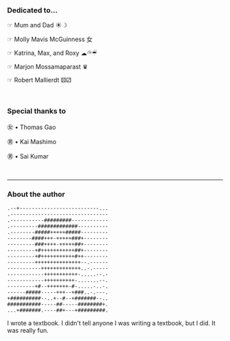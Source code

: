 ### Dedicated to...

☞ Mum and Dad ☀︎☽ 

☞ Molly Mavis McGuinness ⼥

☞ Katrina, Max, and Roxy ☁︎⛅︎☔︎

☞ Marjon Mossamaparast ♛

☞ Robert Mallierdt ⚄⚂

<br>

### Special thanks to

㊛ • Thomas Gao

㊚ • Kai Mashimo

㊚ • Sai Kumar

<br>

---

### About the author


```
.--+--------------------------...
.--------------------------------
.-----------#########------------
.---------#############----------
.--------#####+++++#####---------
--------####+++-+++++###+--------
---------###++++-+++++##+--------
---------+#+++++++++++##+--------
---------+#+++++++++++#++--------
---------+++++++++++++++--.------
-----------+++++++++++++..-.-----
------------+++++++++++-.....--.-
------------++++++++++-.......--.
---------+#--+++++++-#-.....-..-.
------#####-----+++--+###..-.---.
+##########--..+--#--+#######--..
###########-----##-----########+.
...+#######.----##+---+#########.
```

I wrote a textbook. I didn't tell anyone I was writing a textbook, but I did. It was really fun. 